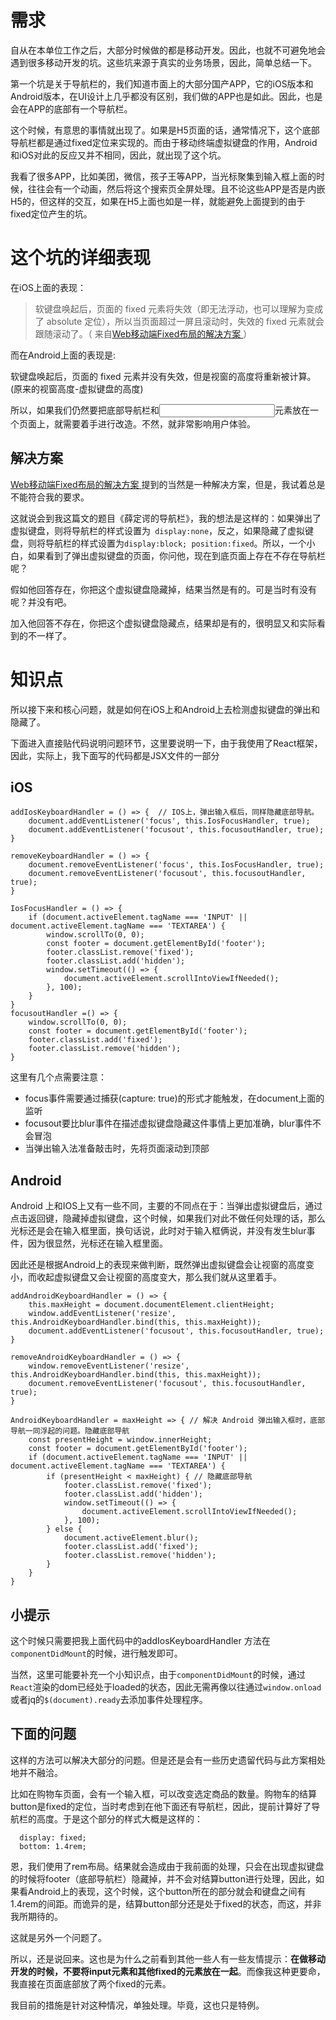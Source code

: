# 需求

自从在本单位工作之后，大部分时候做的都是移动开发。因此，也就不可避免地会遇到很多移动开发的坑。这些坑来源于真实的业务场景，因此，简单总结一下。

第一个坑是关于导航栏的，我们知道市面上的大部分国产APP，它的iOS版本和Android版本，在UI设计上几乎都没有区别，我们做的APP也是如此。因此，也是会在APP的底部有一个导航栏。

这个时候，有意思的事情就出现了。如果是H5页面的话，通常情况下，这个底部导航栏都是通过fixed定位来实现的。而由于移动终端虚拟键盘的作用，Android和iOS对此的反应又并不相同，因此，就出现了这个坑。

我看了很多APP，比如美团，微信，孩子王等APP，当光标聚集到输入框上面的时候，往往会有一个动画，然后将这个搜索页全屏处理。且不论这些APP是否是内嵌H5的，但这样的交互，如果在H5上面也如是一样，就能避免上面提到的由于fixed定位产生的坑。


# 这个坑的详细表现

在iOS上面的表现：

> 软键盘唤起后，页面的 fixed 元素将失效（即无法浮动，也可以理解为变成了 absolute 定位），所以当页面超过一屏且滚动时，失效的 fixed 元素就会跟随滚动了。（ 来自[Web移动端Fixed布局的解决方案
](http://efe.baidu.com/blog/mobile-fixed-layout/) ）

而在Android上面的表现是:

 软键盘唤起后，页面的 fixed 元素并没有失效，但是视窗的高度将重新被计算。(原来的视窗高度-虚拟键盘的高度)

所以，如果我们仍然要把底部导航栏和<input/>元素放在一个页面上，就需要着手进行改造。不然，就非常影响用户体验。


## 解决方案

[Web移动端Fixed布局的解决方案
](http://efe.baidu.com/blog/mobile-fixed-layout/) 提到的当然是一种解决方案，但是，我试着总是不能符合我的要求。

这就说会到我这篇文的题目《薛定谔的导航栏》，我的想法是这样的：如果弹出了虚拟键盘，则将导航栏的样式设置为` display:none`，反之，如果隐藏了虚拟键盘，则将导航栏的样式设置为`display:block; position:fixed`。所以，一个小白，如果看到了弹出虚拟键盘的页面，你问他，现在到底页面上存在不存在导航栏呢？

假如他回答存在，你把这个虚拟键盘隐藏掉，结果当然是有的。可是当时有没有呢？并没有吧。

加入他回答不存在，你把这个虚拟键盘隐藏点，结果却是有的，很明显又和实际看到的不一样了。

#  知识点

所以接下来和核心问题，就是如何在iOS上和Android上去检测虚拟键盘的弹出和隐藏了。

下面进入直接贴代码说明问题环节，这里要说明一下，由于我使用了React框架，因此，实际上，我下面写的代码都是JSX文件的一部分

## iOS
  
    addIosKeyboardHandler = () => {  // IOS上，弹出输入框后，同样隐藏底部导航。
        document.addEventListener('focus', this.IosFocusHandler, true);
        document.addEventListener('focusout', this.focusoutHandler, true);
    }

    removeKeyboardHandler = () => {
        document.removeEventListener('focus', this.IosFocusHandler, true);
        document.removeEventListener('focusout', this.focusoutHandler, true);
    }

    IosFocusHandler = () => {
        if (document.activeElement.tagName === 'INPUT' || document.activeElement.tagName === 'TEXTAREA') {
            window.scrollTo(0, 0);
            const footer = document.getElementById('footer');
            footer.classList.remove('fixed');
            footer.classList.add('hidden');
            window.setTimeout(() => {
                document.activeElement.scrollIntoViewIfNeeded();
            }, 100);
        }
    }
    focusoutHandler =() => {
        window.scrollTo(0, 0);
        const footer = document.getElementById('footer');
        footer.classList.add('fixed');
        footer.classList.remove('hidden');
    }



这里有几个点需要注意：

- focus事件需要通过捕获(capture: true)的形式才能触发，在document上面的监听
- focusout要比blur事件在描述虚拟键盘隐藏这件事情上更加准确，blur事件不会冒泡
- 当弹出输入法准备敲击时，先将页面滚动到顶部

## Android

Android 上和IOS上又有一些不同，主要的不同点在于：当弹出虚拟键盘后，通过点击返回键，隐藏掉虚拟键盘，这个时候，如果我们对此不做任何处理的话，那么光标还是会在输入框里面，换句话说，此时对于输入框俩说，并没有发生blur事件，因为很显然，光标还在输入框里面。

因此还是根据Android上的表现来做判断，既然弹出虚拟键盘会让视窗的高度变小，而收起虚拟键盘又会让视窗的高度变大，那么我们就从这里着手。

    addAndroidKeyboardHandler = () => {
        this.maxHeight = document.documentElement.clientHeight;
        window.addEventListener('resize', this.AndroidKeyboardHandler.bind(this, this.maxHeight));
        document.addEventListener('focusout', this.focusoutHandler, true);
    }

    removeAndroidKeyboardHandler = () => {
        window.removeEventListener('resize', this.AndroidKeyboardHandler.bind(this, this.maxHeight));
        document.removeEventListener('focusout', this.focusoutHandler, true);
    }

    AndroidKeyboardHandler = maxHeight => { // 解决 Android 弹出输入框时，底部导航一同浮起的问题。隐藏底部导航
        const presentHeight = window.innerHeight;
        const footer = document.getElementById('footer');
        if (document.activeElement.tagName === 'INPUT' || document.activeElement.tagName === 'TEXTAREA') {
            if (presentHeight < maxHeight) { // 隐藏底部导航
                footer.classList.remove('fixed');
                footer.classList.add('hidden');
                window.setTimeout(() => {
                    document.activeElement.scrollIntoViewIfNeeded();
                }, 100);
            } else {
                document.activeElement.blur();
                footer.classList.add('fixed');
                footer.classList.remove('hidden');
            }
        }
    }

## 小提示

这个时候只需要把我上面代码中的addIosKeyboardHandler 方法在`componentDidMount`的时候，进行触发即可。

当然，这里可能要补充一个小知识点，由于`componentDidMount`的时候，通过`React`渲染的dom已经处于loaded的状态，因此无需再像以往通过`window.onload`或者jq的`$(document).ready`去添加事件处理程序。


## 下面的问题

这样的方法可以解决大部分的问题。但是还是会有一些历史遗留代码与此方案相处地并不融洽。

比如在购物车页面，会有一个输入框，可以改变选定商品的数量。购物车的结算button是fixed的定位，当时考虑到在他下面还有导航栏，因此，提前计算好了导航栏的高度。于是这个部分的样式大概是这样的：

      display: fixed;
      bottom: 1.4rem;

恩，我们使用了rem布局。结果就会造成由于我前面的处理，只会在出现虚拟键盘的时候将footer（底部导航栏）隐藏掉，并不会对结算button进行处理，因此，如果看Android上的表现，这个时候，这个button所在的部分就会和键盘之间有1.4rem的间距。而诡异的是，结算button部分还是处于fixed的状态，而这，并非我所期待的。

这就是另外一个问题了。

所以，还是说回来。这也是为什么之前看到其他一些人有一些友情提示：**在做移动开发的时候，不要将input元素和其他fixed的元素放在一起**。而像我这种更要命，我直接在页面底部放了两个fixed的元素。

我目前的措施是针对这种情况，单独处理。毕竟，这也只是特例。

